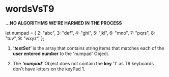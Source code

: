 # wordsVsT9

**...NO ALGORITHMS WE'RE HARMED IN THE PROCESS**



  let numpad = {
    2: "abc",
    3: "def",
    4: "ghi",
    5: "jkl",
    6: "mno",
    7: "pqrs",
    8: "tuv",
    9: "wxyz",
  };
  

1. _**'testSet'**_ is the array that contains string items that matches each of the **user entered number** to the 'numpad' Object.

2. The _**'numpad'**_ Object does not contain the **key** '1' as T9 keyboards don't have letters on the keyPad 1.


 


